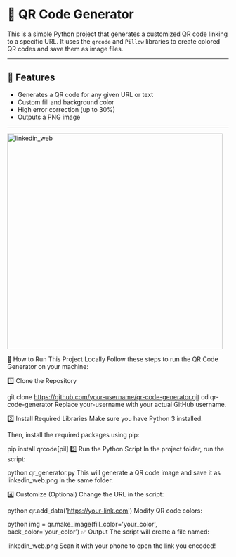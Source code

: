 # 🔳 QR Code Generator

This is a simple Python project that generates a customized QR code linking to a specific URL. It uses the `qrcode` and `Pillow` libraries to create colored QR codes and save them as image files.

---

## 📌 Features

- Generates a QR code for any given URL or text
- Custom fill and background color
- High error correction (up to 30%)
- Outputs a PNG image

---
<img width="490" height="490" alt="linkedin_web" src="https://github.com/user-attachments/assets/b7f2424c-8e31-435e-9be6-cc797e92f0a8" />

🚀 How to Run This Project Locally
Follow these steps to run the QR Code Generator on your machine:

1️⃣ Clone the Repository

git clone https://github.com/your-username/qr-code-generator.git
cd qr-code-generator
Replace your-username with your actual GitHub username.

2️⃣ Install Required Libraries
Make sure you have Python 3 installed.

Then, install the required packages using pip:

pip install qrcode[pil]
3️⃣ Run the Python Script
In the project folder, run the script:

python qr_generator.py
This will generate a QR code image and save it as linkedin_web.png in the same folder.

4️⃣ Customize (Optional)
Change the URL in the script:

python
qr.add_data('https://your-link.com')
Modify QR code colors:

python
img = qr.make_image(fill_color='your_color', back_color='your_color')
✅ Output
The script will create a file named:

linkedin_web.png
Scan it with your phone to open the link you encoded!
